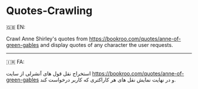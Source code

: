 # Quotes-Crawling
:uk: EN:

Crawl Anne Shirley's quotes from https://bookroo.com/quotes/anne-of-green-gables and display quotes of any character the user requests.

----

:iran: FA:

استخراج نقل قول های آنشرلی از سایت https://bookroo.com/quotes/anne-of-green-gables و در نهایت نمایش نقل های هر کاراکتری که کاربر درخواست کند.
